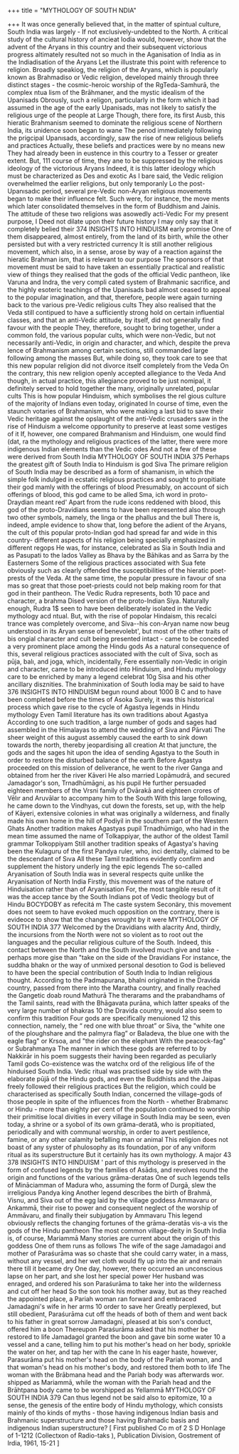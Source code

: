 +++
title = "MYTHOLOGY OF SOUTH NDIA"

+++
It was once generally believed that, in the matter of spintual culture, South India was largely - If not exclusively-undebted to the North. A critical study of the cultural history of ancieat Iodia would, however, show that the advent of the Aryans in this country and their subsequent victorious progress altimately resulted not so much in the Aganisation of India as in the Indiadisation of the Aryans Let the illustrate this point with reference to religion. Broadly speakiog, the religion of the Aryans, which is popularly known as Brahmadiso or Vedic religion, developed mainly through three distinct stages - the cosmic-heroic worship of the RgTeda-Samhurā, the complex ntua lism of the Brāhmaner, and the mystic idealism of the Upanisads Obrously, such a religon, particularly in the form which it bad assumed in the age of the early Upanisads, mas not likely to satisfy the religious urge of the people at Large Though, there fore, its first Ausb, this hieratic Brahmanism seemed to dominate the religious scene of Northern India, its unidence soon began to wane The penod immediately following the prigcipal Upanısads, accordingly, saw the rise of new religious beliefs and practices Actually, these beliefs and practices were by no means new They had already been in eustence in this courtry to a Tesser or greater extent. But, 111 course of time, they ane to be suppressed by the religious ideology of the victorious Aryans Indeed, it is this latter ideology which must be characterized as Des and exotic As I bare said, the Vedic religion overwhelmed the earlier religions, but only temporanly Lo the post-Upanısadıc period, several pre-Vedic non-Aryan religious movements began to make their influence felt. Such were, for instance, the move ments which later consolidated themselves in the form of Buddhism and Jainis. The attitude of these two religions was asowedly acti-Vedic For my present purpose, I Deed not dilate upon their future history I may only say that it completely belied their 
374 
INSIGHTS INTO HINDUISM 
early promise One of them disappeared, almost entirely, from the land of its birth, while the other persisted but with a very restricted currency 
It is still another religious movement, which also, in a sense, arose by way of a reaction against the hieratic Brahman ism, that is relevant to our purpose The sponsors of that movement must be said to have taken an essentially practical and realistic view of things they realised that the gods of the official Vedic pantheon, like Varuna and Indra, the very compli cated system of Brahmanic sacrifice, and the highly esoteric teachings of the Upanisads bad almost ceased to appeal to the popular imagination, and that, therefore, people were again turning back to the various pre-Vedic religious cults They also realised that the Veda still contipued to have a sufficiently strong hold on certain influential classes, and that an anti-Vedic attitude, by itself, did not generally find favour with the people They, therefore, sought to bring together, under a common fold, the various popular cults, which were non-Vedic, but not necessarily anti-Vedic, in origin and character, and which, despite the preva lence of Brahmanism among certain sections, still commanded large following among the masses But, while doing so, they took care to see that this new popular religion did not divorce itself completely from the Veda On the contrary, this new religion openly accepted allegiance to the Veda And though, in actual practice, this allegiance proved to be just nomipal, it definitely served to hold together the many, originally unrelated, popular cults This is how popular Hinduism, which symbolises the rel gious culture of the majority of Indians even today, originated In course of time, even the staunch votaries of Brahmanism, who were making a last bid to save their Vedic heritage against the opslaught of the anti-Vedic crusaders saw in the rise of Hinduism a welcome opportunity to preserve at least some vestiges of it If, however, one compared Brahmanism and Hinduism, one would find (dat, ra the mythology and religious practices of the latter, there were more indigenous Indian elements than the Vedic odes And not a few of these were derived from South India 
MYTHOLOGY OF SOUTH INDIA 
375 
Perhaps the greatest gift of South India to Hinduism is god Siva The primare religion of South India may be described as a form of shamanism, in which the simple folk indulged in ecstatic religious practices and sought to propitiate their god mamly with the offerings of blood Presumably, on account of sich offerings of blood, this god came to be alled Sma, ich word in proto-Draydian meant red' Apart from the rude icons reddened with blood, this god of the proto-Dravidians seems to have been represented also through two other symbols, namely, the linga or the phallus and the bull There is, indeed, ample evidence to show that, long before the adient of the Aryans, the cult of this popular proto-Indian god had spread far and wide in this country- different aspects of his religion being specially emphasized in different regops He was, for instance, celebrated as Sia in South India and as Pasupati to the lados Valley as Bhava by the Bāhikas and as Sarra by the Easterners 
Some of the religious practices associated with Sua fete obviously such as clearly offended the susceptibilities of the hieratic poet-prests of the Veda. At the same time, the popular pressure in favour of sna mas so great that those poet-priests could not belp making room for that god in their pantheon. The Vedic Rudra represents, both 10 pace and character, a brahma Dised version of the proto-Indian Siya. Naturally enough, Rudra 1$ seen to have been deliberately isolated in the Vedic mythology acd ntual. But, with the rise of popolar Hindaism, this recalci trance was completely overcome, and Siva--his con-Aryan name now beug understood in its Aryan sense of benevolebt', but most of the other traits of bis ongial character and cult being presented intact - came to be conceded a very prominent place among the Hindu gods As a natural consequence of this, several religious practices associated with the cult of Siva, soch as pūja, balı, and joga, which, incidentally, Fere essentially non-Vedic in origin and character, came to be introduced into Hinduism, and Hindu mythology care to be enriched by many a legend celebrat 10g Sisa and his other ancillary disznities. 
The brahminixation of South lodia may be said to have 
376 
INSIGHTS INTO HINDUISM 
begun round about 1000 B C and to have been completed before the times of Asoka Surely, it was this historical process which gave rise to the cycle of Agastya legends in Hindu mythology Even Tamil literature has its own traditions about Agastya According to one such tradition, a large number of gods and sages had assembled in the Himalayas to attend the wedding of Siva and Pārvati The sheer weight of this august assembly caused the earth to sink down towards the north, thereby jeopardising all creation At that juncture, the gods and the sages hit upon the idea of sending Agastya to the South in order to restore the disturbed balance of the earth Before Agastya proceeded on this mission of deliverance, he went to the river Ganga and obtained from her the river Kāveri He also married Lopāmudrā, and secured Jamadagor's son, Trnadhūmāgni, as his pupil He further persuaded eighteen members of the Vrsni family of Dvārakā and eighteen crores of Vēlır and Aruvālar to accompany him to the South With this large following, he came down to the Vindhyas, cut down the forests, set up, with the help of Kāyeri, extensive colonies in what was originally a wilderness, and finally made his own home in the hill of Podiyil in the southern part of the Western Ghats Another tradition makes Agastyas pupil Trnadhūmigo, who had in the mean time assumed the name of Tolkappiyar, the author of the oldest Tamil grammar Tolkoppiyam Still another tradition speaks of Agastya's having been the Kulaguru of the first Pandya ruler, who, inci dentally, claimed to be the descendant of Sıva All these Tamil traditions evidently confirm and supplement the history underly ing the epic legends 
The so-called Aryanisation of South India was in several respects quite unlike the Aryanisation of North India Firstly, this movement was of the nature of Hinduisation rather than of Aryanisation For, the most tangible result of it was the accep tance by the South Indians pot of Vedic theology but of Hindu BOCYDOBY as refecitá m The caste system Seconäry, this movement does not seem to have evoked much opposition on the contrary, there is evideoce to show that the changes wrought by it were 
MYTHOLOGY OF SOUTH INDIA 
377 
Welcomed by the Dravidians with alacrity And, thirdly, the incursions from the North were not so violent as to root out the languages and the peculiar religious culture of the South. Indeed, this contact between the North and the South involved much give and take - perhaps more gise than "take on the side of the Dravidians For instance, the suddha bhakn or the way of unmixed personal desotion to God is believed to have been the special contribution of South India to Indian religious thought. According to the Padmapurana, bhalni originated in the Dravida country, passed from there into the Maratha country, and finally reached the Gangetic doab round Mathurā The therarams and the prabandhams of the Tamil saints, read with the Bhāgavata purāna, which latter speaks of the very large number of bhakras 10 the Dravida country, would also seem to confirm this tradition Four gods are specifically menuioned 12 this connection, namely, the “ red one with blue throat” or Siva, the "white one of the ploughshare and the palmyra flag” or Baladeva, the blue one with the eagle flag" or Krsoa, and "the rider on the elephant With the peacock-fag" or Subrahmanya The manner in which these gods are referred to by Nakkirār in his poem suggests their having been regarded as peculiarly Tamil gods 
Co-existence was the watchx ord of the religious life of the hinduised South India. Vedic ritual was practised side by side with the elaborate pūjā of the Hindu gods, and even the Buddhists and the Jaipas freely followed their religious practices But the religion, which could be characterised as specifically South Indian, concerned the village-gods of those people in spite of the influences from the North - whether Brabmanıc or Hindu - more than eighty per cent of the population continued to worship their primitise local divities in every village in South India may be seen, even today, a shrine or a syobol of its own gräma-derată, who is propitiated, periodically and with communal worship, in order to avert pestilence, famine, or any other calamity befalling man or animal This religion does not boast of any syster of phulosophy as its foundation, por of any vniform ritual as its superstructure But it certainly has its own mythology. A major 
43 
378 
INSIGHTS INTO HINDUISM ' 
part of this mythology is preserved in the form of confused legends by the families of Asādıs, and revolves round the origin and functions of the various grāma-deratas One of such legends tells of Mināciamman of Madura who, assuming the form of Durgā, slew the irreligious Pandya king Another legend describes the birth of Brahmā, Visnu, and Siva out of the egg laid by the village goddess Ammavaru or Ankammā, their rise to power and consequent neglect of the worship of Ammāvaru, and finally their subjugation by Ammavaru This legend obviously reflects the changing fortunes of the grāma-deratās vis-a vis the gods of the Hindu pantheon 
The most common village-deity in South India is, of course, Mariammā Many stories are current about the origin of this goddess One of them runs as follows The wife of the sage Jamadagoi and mother of Paraśurāma was so chaste that she could carry water, in a mass, without any vessel, and her wet cloth would fly up into the air and remain there till it became dry One day, however, there occurred an unconscious lapse on her part, and she lost her special power Her husband was enraged, and ordered his son Paraśurāma to take her into the wilderness and cut off her head So the son took his mother away, but as they reached the appointed place, a Pariah woman ran forward and embraced Jamadagni's wife in her arms 10 order to save her Greatly perplexed, but still obedient, Paraśurāma cut off the heads of both of them and went back to his father in great sorrow Jamadagni, pleased at bis son's conduct, offered him a boon Thereupon Paraśurāma asked that his mother be restored to life Jamadagol granted the boon and gave bin some water 10 a vessel and a cane, telling him to put his mother's head on her body, spriokle the water on her, and tap her with the cane In his eager haste, however, Parasurāma put his mother's head on the body of the Pariah woman, and that woman's head on his mother's body, and restored them both to life The woman with 
the Brābmana head and the Pariah body was afterwards wor. shipped as Mariammā, while the woman with the Pariah head and the Brāhtpana body came to be worshipped as Yellammā 
MYTHOLOGY OF SOUTH INDIA 
379 
Can thus legend not be said also to epitomize, 10 a sense, the genesis of the entire body of Hindu mythology, which consists mainly of tho kinds of myths - those having indigenous Indian basis and Brahmanic superstructure and those having Brahmadic basis and indigenous Indian superstructure? 
[ First published Co m of 2 S D Honlage of 1-1212 (Collectxon of Radio-taks ), Publication Division, Gostrement of Irdia, 1961, 15-21 ]
